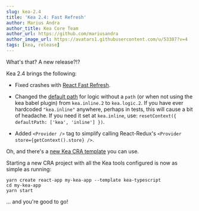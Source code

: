 ```yaml
---
slug: kea-2.4
title: 'Kea 2.4: Fast Refresh'
author: Marius Andra
author_title: Kea Core Team
author_url: https://github.com/mariusandra
author_image_url: https://avatars1.githubusercontent.com/u/53387?v=4
tags: [kea, release]
---
```


What's that? A new release?!?

Kea 2.4 brings the following:

- Fixed crashes with [React Fast Refresh](https://github.com/keajs/kea/issues/119).

- Changed the [default path](https://keajs.org/docs/guide/debugging#logic-path) for logic 
  without a `path` (or when not using the kea babel plugin) from `kea.inline.2` to `kea.logic.2`. If you have ever hardcoded 
  `"kea.inline"` anywhere, perhaps in tests, this will cause a bit of headache. If you need it set at `kea.inline`, use:
  `resetContext({ defaultPath: ['kea', 'inline'] })`.

- Added `<Provider />` tag to simplify calling React-Redux's `<Provider store={getContext().store} />`.
  
Oh, and there's a [new Kea CRA template](https://keajs.org/docs/installation/instructions#shortcut-cra-template) you can use.

Starting a new CRA project with all the Kea tools configured is now as simple as running:

```shell
yarn create react-app my-kea-app --template kea-typescript
cd my-kea-app
yarn start
```

... and you're good to go!
